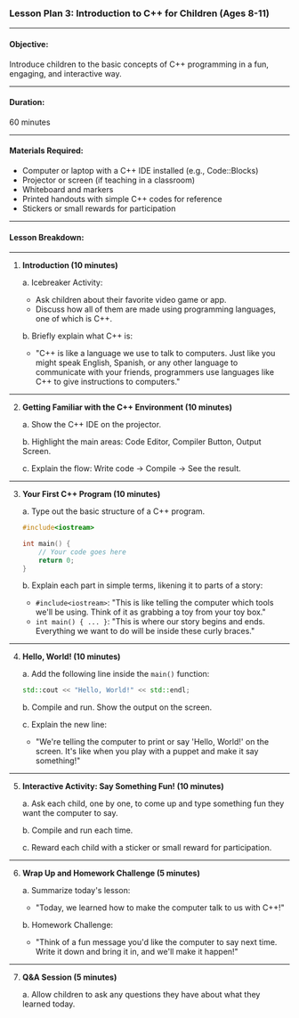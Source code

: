 ### **Lesson Plan 3: Introduction to C++ for Children (Ages 8-11)**

---

#### **Objective:**
Introduce children to the basic concepts of C++ programming in a fun, engaging, and interactive way.

---

#### **Duration:**
60 minutes

---

#### **Materials Required:**
- Computer or laptop with a C++ IDE installed (e.g., Code::Blocks)
- Projector or screen (if teaching in a classroom)
- Whiteboard and markers
- Printed handouts with simple C++ codes for reference
- Stickers or small rewards for participation

---

#### **Lesson Breakdown:**

---

1. **Introduction (10 minutes)**
   
   a. Icebreaker Activity: 
   
   - Ask children about their favorite video game or app.
   - Discuss how all of them are made using programming languages, one of which is C++.
   
   b. Briefly explain what C++ is: 
   
   - "C++ is like a language we use to talk to computers. Just like you might speak English, Spanish, or any other language to communicate with your friends, programmers use languages like C++ to give instructions to computers."

---

2. **Getting Familiar with the C++ Environment (10 minutes)**
   
   a. Show the C++ IDE on the projector.
   
   b. Highlight the main areas: Code Editor, Compiler Button, Output Screen.
   
   c. Explain the flow: Write code → Compile → See the result.

---

3. **Your First C++ Program (10 minutes)**
   
   a. Type out the basic structure of a C++ program.
   
   ```cpp
   #include<iostream>
   
   int main() {
       // Your code goes here
       return 0;
   }
   ```
   
   b. Explain each part in simple terms, likening it to parts of a story:

   - `#include<iostream>`: "This is like telling the computer which tools we'll be using. Think of it as grabbing a toy from your toy box."
   - `int main() { ... }`: "This is where our story begins and ends. Everything we want to do will be inside these curly braces."

---

4. **Hello, World! (10 minutes)**
   
   a. Add the following line inside the `main()` function:
   
   ```cpp
   std::cout << "Hello, World!" << std::endl;
   ```
   
   b. Compile and run. Show the output on the screen.
   
   c. Explain the new line:
   
   - "We're telling the computer to print or say 'Hello, World!' on the screen. It's like when you play with a puppet and make it say something!"

---

5. **Interactive Activity: Say Something Fun! (10 minutes)**

   a. Ask each child, one by one, to come up and type something fun they want the computer to say.
   
   b. Compile and run each time.
   
   c. Reward each child with a sticker or small reward for participation.

---

6. **Wrap Up and Homework Challenge (5 minutes)**
   
   a. Summarize today's lesson: 
   
   - "Today, we learned how to make the computer talk to us with C++!"
   
   b. Homework Challenge:
   
   - "Think of a fun message you'd like the computer to say next time. Write it down and bring it in, and we'll make it happen!"

---

7. **Q&A Session (5 minutes)**
   
   a. Allow children to ask any questions they have about what they learned today.


